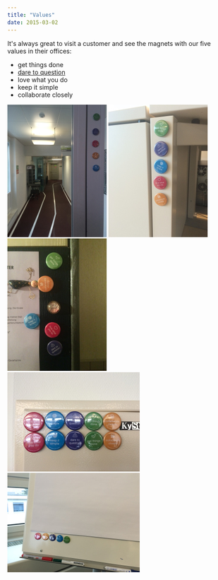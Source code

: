 ```yaml
---
title: "Values"
date: 2015-03-02
---
```


It's always great to visit a customer and see the magnets with our five values in their offices:

- get things done
- [dare to question](http://blog.simplificator.com/2015/02/12/dare-to-question/)
- love what you do
- keep it simple
- collaborate closely

![](images/img_1549.jpg)
![](images/img_1550.jpg)
![](images/img_1580.jpg)
![](images/img_1581.jpg)
![](images/img_1582.jpg)
